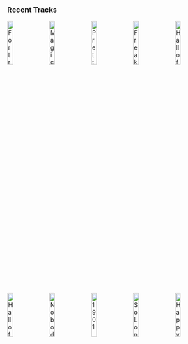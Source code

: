 ### Recent Tracks
[<img src='https://lastfm.freetls.fastly.net/i/u/300x300/9375c817003bcc97814aa01b07d31fb3.png' width='16%' height='16%' alt='Fortress'>](https://www.last.fm/music/mat%2bkearney/_/fortress)&nbsp;&nbsp;&nbsp;&nbsp;[<img src='https://lastfm.freetls.fastly.net/i/u/300x300/f021267cf74c4cf2cc01ecb4ddb66198.png' width='16%' height='16%' alt='Magic'>](https://www.last.fm/music/coldplay/_/magic)&nbsp;&nbsp;&nbsp;&nbsp;[<img src='https://lastfm.freetls.fastly.net/i/u/300x300/9dd17855657a2b97f76f88775824e753.png' width='16%' height='16%' alt='Pretty Girl'>](https://www.last.fm/music/lapeer/_/pretty%2bgirl)&nbsp;&nbsp;&nbsp;&nbsp;[<img src='https://lastfm.freetls.fastly.net/i/u/300x300/76c2f321f23320efe8f5166f6970f240.png' width='16%' height='16%' alt='Freaking Out'>](https://www.last.fm/music/a%2br%2bi%2bz%2bo%2bn%2ba/_/freaking%2bout)&nbsp;&nbsp;&nbsp;&nbsp;[<img src='https://lastfm.freetls.fastly.net/i/u/300x300/8d1fe6c452fddc1884c535806327aaec.png' width='16%' height='16%' alt='Hall of Fame'>](https://www.last.fm/music/the%2bhowl%2b%2526%2bthe%2bhum/_/hall%2bof%2bfame)&nbsp;&nbsp;&nbsp;&nbsp;<br>[<img src='https://lastfm.freetls.fastly.net/i/u/300x300/8d1fe6c452fddc1884c535806327aaec.png' width='16%' height='16%' alt='Hall of Fame'>](https://www.last.fm/music/the%2bhowl%2b%2526%2bthe%2bhum/_/hall%2bof%2bfame)&nbsp;&nbsp;&nbsp;&nbsp;[<img src='https://lastfm.freetls.fastly.net/i/u/300x300/7379d79ee73683d110885ee0da5fc53a.png' width='16%' height='16%' alt='Nobody'>](https://www.last.fm/music/martin%2bjensen/_/nobody)&nbsp;&nbsp;&nbsp;&nbsp;[<img src='https://lastfm.freetls.fastly.net/i/u/300x300/b06defa449863fea6a78434c268dff47.png' width='16%' height='16%' alt='1901'>](https://www.last.fm/music/phoenix/_/1901)&nbsp;&nbsp;&nbsp;&nbsp;[<img src='https://lastfm.freetls.fastly.net/i/u/300x300/ed6b149fa34619a67f37f7ba8cde034b.png' width='16%' height='16%' alt='So Long'>](https://www.last.fm/music/abhi%2bthe%2bnomad/_/so%2blong)&nbsp;&nbsp;&nbsp;&nbsp;[<img src='https://lastfm.freetls.fastly.net/i/u/300x300/5a3552e32ff6783e1ba94759233b47cf.png' width='16%' height='16%' alt='Happy Accidents'>](https://www.last.fm/music/saint%2bmotel/_/happy%2baccidents)&nbsp;&nbsp;&nbsp;&nbsp;<br>